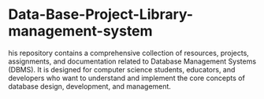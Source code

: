 # Data-Base-Project-Library-management-system
his repository contains a comprehensive collection of resources, projects, assignments, and documentation related to Database Management Systems (DBMS). It is designed for computer science students, educators, and developers who want to understand and implement the core concepts of database design, development, and management.
